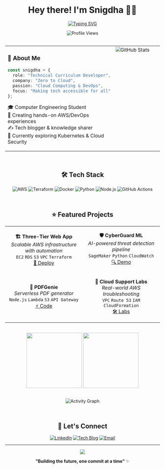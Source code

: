 <div align="center">

# Hey there! I'm Snigdha 👩‍💻

[![Typing SVG](https://readme-typing-svg.herokuapp.com?font=JetBrains+Mono&weight=500&size=24&duration=4000&pause=1000&color=FF6B9D&center=true&vCenter=true&width=650&lines=AWS+%26+DevOps+Enthusiast;Cloud+Solutions+Architect;Technical+Curriculum+Developer;Always+Learning%2C+Always+Creating)](https://git.io/typing-svg)

<img src="https://komarev.com/ghpvc/?username=crystallyrains&label=Profile%20Views&color=ff6b9d&style=flat-square" alt="Profile Views" />

</div>

<br>

<table align="center">
<tr>
<td width="50%" valign="top">

### 🚀 About Me
```typescript
const snigdha = {
  role: "Technical Curriculum Developer",
  company: "Zero to Cloud",
  passion: "Cloud Computing & DevOps",
  focus: "Making tech accessible for all"
};
```

🎓 Computer Engineering Student  
💼 Creating hands-on AWS/DevOps experiences  
✍️ Tech blogger & knowledge sharer  
🌱 Currently exploring Kubernetes & Cloud Security

</td>
<td width="50%" valign="top">

<img src="https://github-readme-stats.vercel.app/api?username=crystallyrains&show_icons=true&theme=material-palenight&hide_border=true&bg_color=0D1117&title_color=FF6B9D&icon_color=FF6B9D&text_color=C9D1D9" alt="GitHub Stats" />

</td>
</tr>
</table>

<br>

<div align="center">

## 🛠️ Tech Stack

![AWS](https://img.shields.io/badge/AWS-FF9900?style=for-the-badge&logo=amazon-aws&logoColor=white)
![Terraform](https://img.shields.io/badge/Terraform-623CE4?style=for-the-badge&logo=terraform&logoColor=white)
![Docker](https://img.shields.io/badge/Docker-2496ED?style=for-the-badge&logo=docker&logoColor=white)
![Python](https://img.shields.io/badge/Python-3776AB?style=for-the-badge&logo=python&logoColor=white)
![Node.js](https://img.shields.io/badge/Node.js-339933?style=for-the-badge&logo=node.js&logoColor=white)
![GitHub Actions](https://img.shields.io/badge/GitHub%20Actions-2088FF?style=for-the-badge&logo=github-actions&logoColor=white)

</div>

<br>

<div align="center">

## ⭐ Featured Projects

</div>

<table align="center">
<tr>
<td width="50%" align="center">

**🏗️ Three-Tier Web App**  
*Scalable AWS infrastructure with automation*  
`EC2` `RDS` `S3` `VPC` `Terraform`  
[🚀 Deploy](#)

</td>
<td width="50%" align="center">

**🛡️ CyberGuard ML**  
*AI-powered threat detection pipeline*  
`SageMaker` `Python` `CloudWatch`  
[🔍 Demo](#)

</td>
</tr>
<tr>
<td width="50%" align="center">

**📄 PDFGenie**  
*Serverless PDF generator*  
`Node.js` `Lambda` `S3` `API Gateway`  
[⚡ Code](https://github.com/crystallyrains/pdfgenie)

</td>
<td width="50%" align="center">

**🔧 Cloud Support Labs**  
*Real-world AWS troubleshooting*  
`VPC` `Route 53` `IAM` `CloudFormation`  
[🛠️ Labs](#)

</td>
</tr>
</table>

<br>

<div align="center">

<img height="180em" src="https://github-readme-streak-stats.herokuapp.com/?user=crystallyrains&theme=material-palenight&hide_border=true&background=0D1117&stroke=FF6B9D&ring=FF6B9D&fire=FF6B9D&currStreakLabel=FF6B9D" />
<img height="180em" src="https://github-readme-stats.vercel.app/api/top-langs/?username=crystallyrains&layout=compact&theme=material-palenight&hide_border=true&bg_color=0D1117&title_color=FF6B9D&text_color=C9D1D9&langs_count=6" />

</div>

<br>

<div align="center">

![Activity Graph](https://github-readme-activity-graph.vercel.app/graph?username=crystallyrains&theme=material-palenight&hide_border=true&bg_color=0D1117&color=FF6B9D&line=FF6B9D&point=C9D1D9&area_color=FF6B9D&area=true)

</div>

<br>

<div align="center">

## 🤝 Let's Connect

[![LinkedIn](https://img.shields.io/badge/LinkedIn-0A66C2?style=for-the-badge&logo=linkedin&logoColor=white)](https://www.linkedin.com/in/snigdha-chaudhari/)
[![Tech Blog](https://img.shields.io/badge/Hashnode-2962FF?style=for-the-badge&logo=hashnode&logoColor=white)](https://snigdhachaudhari.hashnode.dev/)
[![Email](https://img.shields.io/badge/Email-EA4335?style=for-the-badge&logo=gmail&logoColor=white)](mailto:snigdhachaudhari1@gmail.com)

---

<img src="https://quotes-github-readme.vercel.app/api?type=horizontal&theme=material-palenight&border=true" />

**"Building the future, one commit at a time"** ✨

</div>
